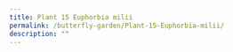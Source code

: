 ```yaml
---
title: Plant 15 Euphorbia milii
permalink: /butterfly-garden/Plant-15-Euphorbia-milii/
description: ""
---
```

